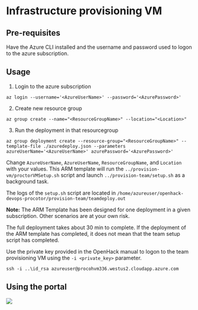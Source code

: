 # Infrastructure provisioning VM

## Pre-requisites

Have the Azure CLI installed and the username and password used to logon to the azure subscription.

## Usage

1. Login to the azure subscription 
``` 
az login --username='<AzureUserName>' --password='<AzurePassword>'
```

2. Create new resource group 
```
az group create --name="<ResourceGroupName>" --location="<Location>"
```

3. Run the deployment in that resourcegroup
```
az group deployment create --resource-group="<ResourceGroupName>" --template-file ./azuredeploy.json --parameters azureUserName='<AzureUserName>' azurePassword='<AzurePassword>'
```

Change `AzureUserName`, `AzureUserName`, `ResourceGroupName`, and `Location` with your values.
This ARM template will run the ```../provision-vm/proctorVMSetup.sh``` script and launch ```../provision-team/setup.sh``` as a background task. 

The logs of the ```setup.sh``` script are located in ```/home/azureuser/openhack-devops-procotor/provision-team/teamdeploy.out``` 

**Note:** The ARM Template has been designed for one deployment in a given subscription. Other scenarios are at your own risk.

The full deployment takes about 30 min to complete. If the deployment of the ARM template has completed, it does not mean that the team setup script has completed.

Use the private key provided in the OpenHack manual to logon to the team provisioning VM using the `-i <private_key>` parameter.

```shell
ssh -i ..\id_rsa azureuser@procohvm336.westus2.cloudapp.azure.com
```

## Using the portal

<a href="https://portal.azure.com/#create/Microsoft.Template/uri/https%3A%2F%2Fraw.githubusercontent.com%2FAzure-Samples%2Fopenhack-devops-proctor%2Fmaster%2Fprovision-vm%2Fazuredeploy.json" target="_blank">
    <img src="http://azuredeploy.net/deploybutton.png"/>
</a>
